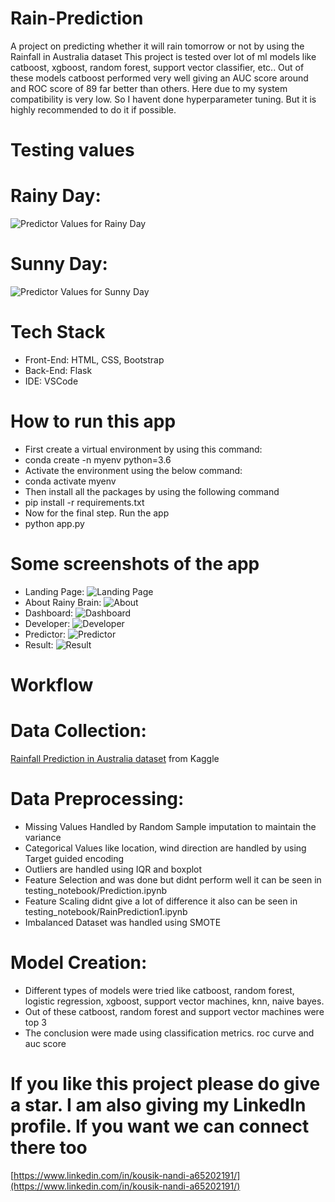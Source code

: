 # Rain-Prediction
A project on predicting whether it will rain tomorrow or not by using the Rainfall in Australia dataset
This project is tested over lot of ml models like catboost, xgboost, random forest, support vector classifier, etc..
Out of these models catboost performed very well giving an AUC score around and ROC score of 89 far better than others.
Here due to my system compatibility is very low. So I havent done hyperparameter tuning. But it is highly recommended to do it if possible.

# Testing values

# Rainy Day: 
![Predictor Values for Rainy Day](githubimgs/predictor.png)
# Sunny Day:
![Predictor Values for Sunny Day](githubimgs/predictor1.png)

# Tech Stack
* Front-End: HTML, CSS, Bootstrap
* Back-End: Flask
* IDE: VSCode

# How to run this app
* First create a virtual environment by using this command:
* conda create -n myenv python=3.6
* Activate the environment using the below command:
* conda activate myenv
* Then install all the packages by using the following command
* pip install -r requirements.txt
* Now for the final step. Run the app
* python app.py

# Some screenshots of the app
* Landing Page:
![Landing Page](githubimgs/landingpage.png)
* About Rainy Brain:
![About](githubimgs/about.png)
* Dashboard:
![Dashboard](githubimgs/dashboard.jpeg)
* Developer:
![Developer](githubimgs/developer.png)
* Predictor:
![Predictor](githubimgs/predictor.png)
* Result:
![Result](githubimgs/result.png)

# Workflow

# Data Collection: 
[Rainfall Prediction in Australia dataset](https://www.kaggle.com/jsphyg/weather-dataset-rattle-package) from Kaggle
# Data Preprocessing: 
* Missing Values Handled by Random Sample imputation to maintain the variance
* Categorical Values like location, wind direction are handled by using Target guided encoding
* Outliers are handled using IQR and boxplot
* Feature Selection and was done but didnt perform well it can be seen in testing_notebook/Prediction.ipynb
* Feature Scaling didnt give a lot of difference it also can be seen in testing_notebook/RainPrediction1.ipynb
* Imbalanced Dataset was handled using SMOTE
# Model Creation:
* Different types of models were tried like catboost, random forest, logistic regression, xgboost, support vector machines, knn, naive bayes.
* Out of these catboost, random forest and support vector machines were top 3
* The conclusion were made using classification metrics. roc curve and auc score

# If you like this project please do give a star. I am also giving my LinkedIn profile. If you want we can connect there too
[https://www.linkedin.com/in/kousik-nandi-a65202191/](https://www.linkedin.com/in/kousik-nandi-a65202191/)




